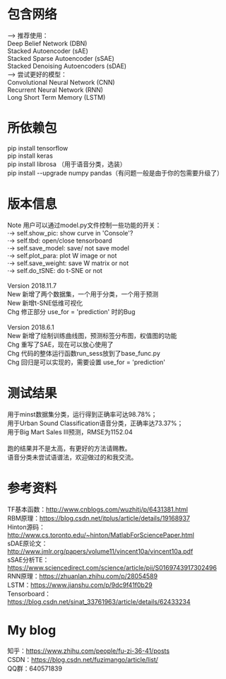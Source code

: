 # 包含网络
——> 推荐使用：<br />
Deep Belief Network (DBN) <br />
Stacked Autoencoder (sAE) <br />
Stacked Sparse Autoencoder (sSAE) <br />
Stacked Denoising Autoencoders (sDAE) <br />
——> 尝试更好的模型：<br />
Convolutional Neural Network (CNN) <br />
Recurrent Neural Network (RNN) <br />
Long Short Term Memory (LSTM) <br />

# 所依赖包
pip install tensorflow <br />
pip install keras <br />
pip install librosa （用于语音分类，选装） <br />
pip install --upgrade numpy pandas（有问题一般是由于你的包需要升级了） <br />

# 版本信息
Note 用户可以通过model.py文件控制一些功能的开关： <br />
·→ self.show_pic: show curve in 'Console'? <br />
·→ self.tbd: open/close tensorboard <br />
·→ self.save_model: save/ not save model <br />
·→ self.plot_para: plot W image or not <br />
·→ self.save_weight: save W matrix or not <br />
·→ self.do_tSNE: do t-SNE or not <br />
<br />
Version 2018.11.7 <br />
New 新增了两个数据集，一个用于分类，一个用于预测 <br />
New 新增t-SNE低维可视化 <br />
Chg 修正部分 use_for = 'prediction' 时的Bug <br />
<br />
Version 2018.6.1  <br />
New 新增了绘制训练曲线图，预测标签分布图，权值图的功能 <br />
Chg 重写了SAE，现在可以放心使用了 <br />
Chg 代码的整体运行函数run_sess放到了base_func.py <br />
Chg 回归是可以实现的，需要设置 use_for = 'prediction' <br />

# 测试结果
用于minst数据集分类，运行得到正确率可达98.78%；<br />
用于Urban Sound Classification语音分类，正确率达73.37%；<br />
用于Big Mart Sales III预测，RMSE为1152.04 <br />
<br />
跑的结果并不是太高，有更好的方法请赐教。 <br />
语音分类未尝试语谱法，欢迎做过的和我交流。<br />

# 参考资料
TF基本函数：http://www.cnblogs.com/wuzhitj/p/6431381.html <br />
RBM原理：https://blog.csdn.net/itplus/article/details/19168937 <br />
Hinton源码：http://www.cs.toronto.edu/~hinton/MatlabForSciencePaper.html <br />
sDAE原论文：http://www.jmlr.org/papers/volume11/vincent10a/vincent10a.pdf <br />
sSAE分析TE：https://www.sciencedirect.com/science/article/pii/S0169743917302496 <br />
RNN原理：https://zhuanlan.zhihu.com/p/28054589 <br />
LSTM：https://www.jianshu.com/p/9dc9f41f0b29 <br />
Tensorboard：https://blog.csdn.net/sinat_33761963/article/details/62433234 <br />

# My blog
知乎：https://www.zhihu.com/people/fu-zi-36-41/posts <br />
CSDN：https://blog.csdn.net/fuzimango/article/list/ <br />
QQ群：640571839 <br />
